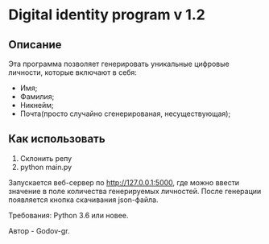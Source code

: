 # Digital identity program v 1.2

## Описание
Эта программа позволяет генерировать уникальные цифровые личности, которые включают в себя:
- Имя;
- Фамилия;
- Никнейм;
- Почта(просто случайно сгенерированая, несуществующая);


## Как использовать
1. Склонить репу
2. python main.py

Запускается веб-сервер по  http://127.0.0.1:5000, где можно ввести значение в поле количества генерируемых личностей.
После генерации появляется кнопка скачивания json-файла.

Требования:
Python 3.6 или новее.

Автор - Godov-gr.
